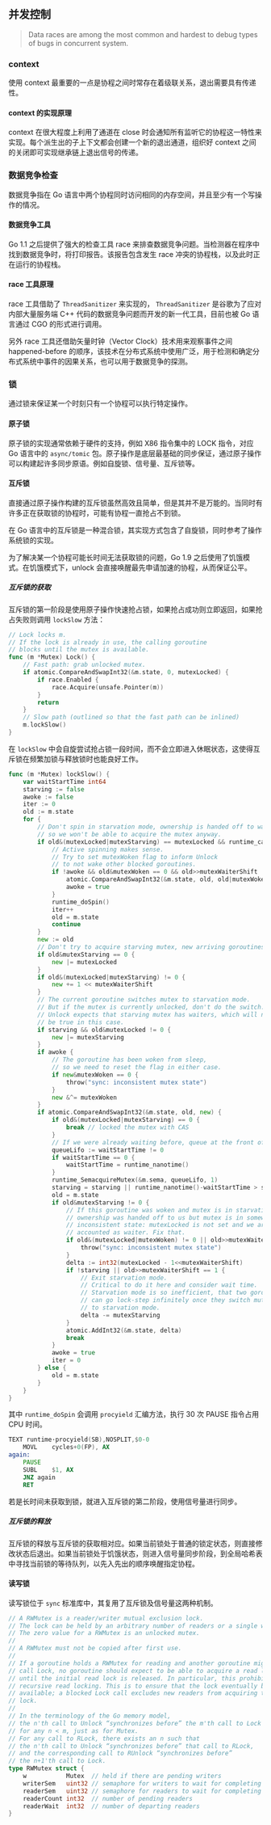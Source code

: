 并发控制
------------

> Data races are among the most common and hardest to debug types of bugs in concurrent system.



### context

使用 context 最重要的一点是协程之间时常存在着级联关系，退出需要具有传递性。



#### context 的实现原理

context 在很大程度上利用了通道在 close 时会通知所有监听它的协程这一特性来实现。每个派生出的子上下文都会创建一个新的退出通道，组织好 context 之间的关闭即可实现继承链上退出信号的传递。



### 数据竞争检查

数据竞争指在 Go 语言中两个协程同时访问相同的内存空间，并且至少有一个写操作的情况。



#### 数据竞争工具

Go 1.1 之后提供了强大的检查工具 race 来排查数据竞争问题。当检测器在程序中找到数据竞争时，将打印报告。该报告包含发生 race 冲突的协程栈，以及此时正在运行的协程栈。



#### race 工具原理

race 工具借助了 `ThreadSanitizer` 来实现的， `ThreadSanitizer` 是谷歌为了应对内部大量服务端 C++ 代码的数据竞争问题而开发的新一代工具，目前也被 Go 语言通过 CGO 的形式进行调用。

另外 race 工具还借助矢量时钟（Vector Clock）技术用来观察事件之间 happened-before 的顺序，该技术在分布式系统中使用广泛，用于检测和确定分布式系统中事件的因果关系，也可以用于数据竞争的探测。



### 锁

通过锁来保证某一个时刻只有一个协程可以执行特定操作。



#### 原子锁

原子锁的实现通常依赖于硬件的支持，例如 X86 指令集中的 LOCK 指令，对应 Go 语言中的 `async/tomic` 包。原子操作是底层最基础的同步保证，通过原子操作可以构建起许多同步原语。例如自旋锁、信号量、互斥锁等。



#### 互斥锁

直接通过原子操作构建的互斥锁虽然高效且简单，但是其并不是万能的。当同时有许多正在获取锁的协程时，可能有协程一直抢占不到锁。

在 Go 语言中的互斥锁是一种混合锁，其实现方式包含了自旋锁，同时参考了操作系统锁的实现。

为了解决某一个协程可能长时间无法获取锁的问题，Go 1.9 之后使用了饥饿模式。在饥饿模式下，unlock 会直接唤醒最先申请加速的协程，从而保证公平。

##### 互斥锁的获取

互斥锁的第一阶段是使用原子操作快速抢占锁，如果抢占成功则立即返回，如果抢占失败则调用 `lockSlow` 方法：

```go
// Lock locks m.
// If the lock is already in use, the calling goroutine
// blocks until the mutex is available.
func (m *Mutex) Lock() {
	// Fast path: grab unlocked mutex.
	if atomic.CompareAndSwapInt32(&m.state, 0, mutexLocked) {
		if race.Enabled {
			race.Acquire(unsafe.Pointer(m))
		}
		return
	}
	// Slow path (outlined so that the fast path can be inlined)
	m.lockSlow()
}
```

在 `lockSlow` 中会自旋尝试抢占锁一段时间，而不会立即进入休眠状态，这使得互斥锁在频繁加锁与释放锁时也能良好工作。

```go
func (m *Mutex) lockSlow() {
	var waitStartTime int64
	starving := false
	awoke := false
	iter := 0
	old := m.state
	for {
		// Don't spin in starvation mode, ownership is handed off to waiters
		// so we won't be able to acquire the mutex anyway.
		if old&(mutexLocked|mutexStarving) == mutexLocked && runtime_canSpin(iter) {
			// Active spinning makes sense.
			// Try to set mutexWoken flag to inform Unlock
			// to not wake other blocked goroutines.
			if !awoke && old&mutexWoken == 0 && old>>mutexWaiterShift != 0 &&
				atomic.CompareAndSwapInt32(&m.state, old, old|mutexWoken) {
				awoke = true
			}
			runtime_doSpin()
			iter++
			old = m.state
			continue
		}
		new := old
		// Don't try to acquire starving mutex, new arriving goroutines must queue.
		if old&mutexStarving == 0 {
			new |= mutexLocked
		}
		if old&(mutexLocked|mutexStarving) != 0 {
			new += 1 << mutexWaiterShift
		}
		// The current goroutine switches mutex to starvation mode.
		// But if the mutex is currently unlocked, don't do the switch.
		// Unlock expects that starving mutex has waiters, which will not
		// be true in this case.
		if starving && old&mutexLocked != 0 {
			new |= mutexStarving
		}
		if awoke {
			// The goroutine has been woken from sleep,
			// so we need to reset the flag in either case.
			if new&mutexWoken == 0 {
				throw("sync: inconsistent mutex state")
			}
			new &^= mutexWoken
		}
		if atomic.CompareAndSwapInt32(&m.state, old, new) {
			if old&(mutexLocked|mutexStarving) == 0 {
				break // locked the mutex with CAS
			}
			// If we were already waiting before, queue at the front of the queue.
			queueLifo := waitStartTime != 0
			if waitStartTime == 0 {
				waitStartTime = runtime_nanotime()
			}
			runtime_SemacquireMutex(&m.sema, queueLifo, 1)
			starving = starving || runtime_nanotime()-waitStartTime > starvationThresholdNs
			old = m.state
			if old&mutexStarving != 0 {
				// If this goroutine was woken and mutex is in starvation mode,
				// ownership was handed off to us but mutex is in somewhat
				// inconsistent state: mutexLocked is not set and we are still
				// accounted as waiter. Fix that.
				if old&(mutexLocked|mutexWoken) != 0 || old>>mutexWaiterShift == 0 {
					throw("sync: inconsistent mutex state")
				}
				delta := int32(mutexLocked - 1<<mutexWaiterShift)
				if !starving || old>>mutexWaiterShift == 1 {
					// Exit starvation mode.
					// Critical to do it here and consider wait time.
					// Starvation mode is so inefficient, that two goroutines
					// can go lock-step infinitely once they switch mutex
					// to starvation mode.
					delta -= mutexStarving
				}
				atomic.AddInt32(&m.state, delta)
				break
			}
			awoke = true
			iter = 0
		} else {
			old = m.state
		}
	}
}
```

其中 `runtime_doSpin` 会调用 `procyield` 汇编方法，执行 30 次 PAUSE 指令占用 CPU 时间。

```asm
TEXT runtime·procyield(SB),NOSPLIT,$0-0
	MOVL	cycles+0(FP), AX
again:
	PAUSE
	SUBL	$1, AX
	JNZ	again
	RET
```

若是长时间未获取到锁，就进入互斥锁的第二阶段，使用信号量进行同步。

##### 互斥锁的释放

互斥锁的释放与互斥锁的获取相对应。如果当前锁处于普通的锁定状态，则直接修改状态后退出。如果当前锁处于饥饿状态，则进入信号量同步阶段，到全局哈希表中寻找当前锁的等待队列，以先入先出的顺序唤醒指定协程。



#### 读写锁

读写锁位于 `sync` 标准库中，其复用了互斥锁及信号量这两种机制。

```go
// A RWMutex is a reader/writer mutual exclusion lock.
// The lock can be held by an arbitrary number of readers or a single writer.
// The zero value for a RWMutex is an unlocked mutex.
//
// A RWMutex must not be copied after first use.
//
// If a goroutine holds a RWMutex for reading and another goroutine might
// call Lock, no goroutine should expect to be able to acquire a read lock
// until the initial read lock is released. In particular, this prohibits
// recursive read locking. This is to ensure that the lock eventually becomes
// available; a blocked Lock call excludes new readers from acquiring the
// lock.
//
// In the terminology of the Go memory model,
// the n'th call to Unlock “synchronizes before” the m'th call to Lock
// for any n < m, just as for Mutex.
// For any call to RLock, there exists an n such that
// the n'th call to Unlock “synchronizes before” that call to RLock,
// and the corresponding call to RUnlock “synchronizes before”
// the n+1'th call to Lock.
type RWMutex struct {
	w           Mutex  // held if there are pending writers
	writerSem   uint32 // semaphore for writers to wait for completing readers
	readerSem   uint32 // semaphore for readers to wait for completing writers
	readerCount int32  // number of pending readers
	readerWait  int32  // number of departing readers
}
```




